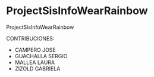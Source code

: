 # ProjectSisInfoWearRainbow
ProjectSisInfoWearRainbow


CONTRIBUCIONES:
- CAMPERO JOSE
- GUACHALLA SERGIO
- MALLEA LAURA
- ZIZOLD GABRIELA
